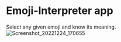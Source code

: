 # Emoji-Interpreter app
Select any given emoji and know its meaning.
![Screenshot_20221224_170655](https://user-images.githubusercontent.com/117537521/209434255-57b535f7-55c1-4582-8c81-0eb109b20324.png)
